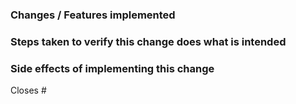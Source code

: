 ### Changes / Features implemented

### Steps taken to verify this change does what is intended

### Side effects of implementing this change

Closes #
